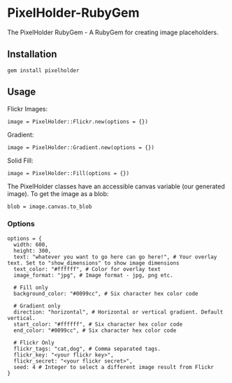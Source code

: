 # PixelHolder-RubyGem

The PixelHolder RubyGem - A RubyGem for creating image placeholders.

## Installation

```
gem install pixelholder
```

## Usage

Flickr Images:
```
image = PixelHolder::Flickr.new(options = {})
```

Gradient:
```
image = PixelHolder::Gradient.new(options = {})
```

Solid Fill:
```
image = PixelHolder::Fill(options = {})
```

The PixelHolder classes have an accessible canvas variable (our generated image). To get the image as a blob:
```
blob = image.canvas.to_blob
```

### Options
```
options = {
  width: 600,
  height: 300,
  text: "whatever you want to go here can go here!", # Your overlay text. Set to "show_dimensions" to show image dimensions
  text_color: "#ffffff", # Color for overlay text
  image_format: "jpg", # Image format - jpg, png etc.

  # Fill only
  background_color: "#0099cc", # Six character hex color code

  # Gradient only
  direction: "horizontal", # Horizontal or vertical gradient. Default vertical.
  start_color: "#ffffff", # Six character hex color code
  end_color: "#0099cc", # Six character hex color code

  # Flickr Only
  flickr_tags: "cat,dog", # Comma separated tags.
  flickr_key: "<your flickr key>",
  flickr_secret: "<your flickr secret>",
  seed: 4 # Integer to select a different image result from Flickr
}
```
